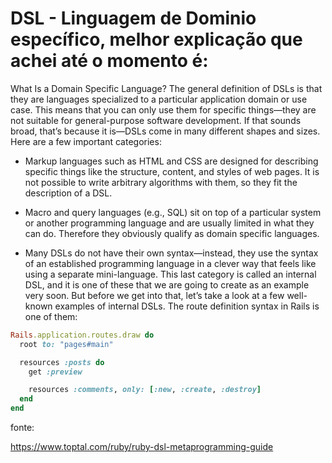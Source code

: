 # DSL - Linguagem de Dominio específico, melhor explicação que achei até o momento é:


What Is a Domain Specific Language?
The general definition of DSLs is that they are languages specialized to a particular application domain or use case. This means that you can only use them for specific things—they are not suitable for general-purpose software development. If that sounds broad, that’s because it is—DSLs come in many different shapes and sizes. Here are a few important categories:

- Markup languages such as HTML and CSS are designed for describing specific things like the structure, content, and styles of web pages. It is not possible to write arbitrary algorithms with them, so they fit the description of a DSL.

- Macro and query languages (e.g., SQL) sit on top of a particular system or another programming language and are usually limited in what they can do. Therefore they obviously qualify as domain specific languages.
- Many DSLs do not have their own syntax—instead, they use the syntax of an established programming language in a clever way that feels like using a separate mini-language.
This last category is called an internal DSL, and it is one of these that we are going to create as an example very soon. But before we get into that, let’s take a look at a few well-known examples of internal DSLs. The route definition syntax in Rails is one of them:

```ruby
Rails.application.routes.draw do
  root to: "pages#main"

  resources :posts do
    get :preview

    resources :comments, only: [:new, :create, :destroy]
  end
end
```

fonte: 

https://www.toptal.com/ruby/ruby-dsl-metaprogramming-guide
